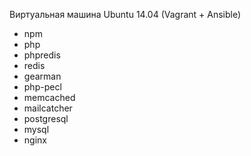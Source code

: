 Виртуальная машина Ubuntu 14.04
(Vagrant + Ansible)
 - npm
 - php
 - phpredis
 - redis
 - gearman
 - php-pecl
 - memcached
 - mailcatcher
 - postgresql
 - mysql
 - nginx

